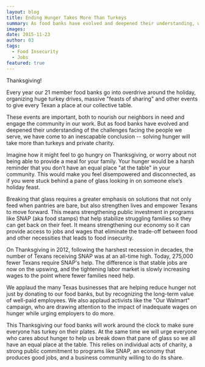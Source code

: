 ```yaml
---
layout: blog
title: Ending Hunger Takes More Than Turkeys
summary: As food banks have evolved and deepened their understanding, we have come to an inescapable conclusion - solving hunger will take more than private charity.
images:
date: 2015-11-23
author: 03
tags: 
  - Food Insecurity
  - Jobs
featured: true
---
```

Thanksgiving!

Every year our 21 member food banks go into overdrive around the holiday, organizing huge turkey drives, massive "feasts of sharing" and other events to give every Texan a place at our collective table.

These events are important, both to nourish our neighbors in need and engage the community in our work. But as food banks have evolved and deepened their understanding of the challenges facing the people we serve, we have come to an inescapable conclusion -- solving hunger will take more than turkeys and private charity. 

Imagine how it might feel to go hungry on Thanksgiving, or worry about not being able to provide a meal for your family. Your hunger would be a harsh reminder that you don’t have an equal place "at the table" in your community. This would make you feel disempowered and disconnected, as if you were stuck behind a pane of glass looking in on someone else’s holiday feast. 

Breaking that glass requires a greater emphasis on solutions that not only feed when pantries are bare, but also strengthen lives and empower Texans to move forward. This means strengthening public investment in programs like SNAP (aka food stamps) that help stabilize struggling families so they can get back on their feet. It means strengthening our economy so it can provide access to jobs and wages that eliminate the trade-off between food and other necessities that leads to food insecurity.

On Thanksgiving in 2012, following the harshest recession in decades, the number of Texans receiving SNAP was at an all-time high. Today, 275,000 fewer Texans require SNAP's help. The difference is that stable jobs are now on the upswing, and the tightening labor market is slowly increasing wages to the point where fewer families need help.

We applaud the many Texas businesses that are helping reduce hunger not just by donating to our food banks, but by recognizing the long-term value of well-paid employees. We also applaud activists like the "Our Walmart" campaign, who are drawing attention to the impact of inadequate wages on hunger while urging employers to do more. 

This Thanksgiving our food banks will work around the clock to make sure everyone has turkey on their plates. At the same time we will urge everyone who cares about hunger to help us break down that pane of glass so we all have an equal place at the table. This relies on individual acts of charity, a strong public commitment to programs like SNAP, an economy that produces good jobs, and a business community willing to do its share.
